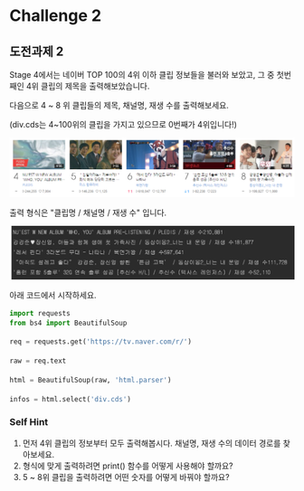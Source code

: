 # Challenge 2

## 도전과제 2

Stage 4에서는 네이버 TOP 100의 4위 이하 클립 정보들을 불러와 보았고, 그 중 첫번째인 4위 클립의 제목을 출력해보았습니다.

다음으로 4 ~ 8 위 클립들의 제목, 채널명, 재생 수를 출력해보세요.

\(div.cds는 4~100위의 클립을 가지고 있으므로 0번째가 4위입니다!\)

![](../../.gitbook/assets/image%20%2879%29.png)

출력 형식은 "클립명 / 채널명 / 재생 수" 입니다.

![2018&#xB144; 6&#xC6D4; 19&#xC77C;&#xC758; &#xACB0;&#xACFC;&#xB294; &#xC774;&#xB807;&#xC2B5;&#xB2C8;&#xB2E4;.](../../.gitbook/assets/image%20%2859%29.png)



아래 코드에서 시작하세요.

```python
import requests
from bs4 import BeautifulSoup

req = requests.get('https://tv.naver.com/r/')

raw = req.text

html = BeautifulSoup(raw, 'html.parser')

infos = html.select('div.cds')
```



### Self Hint

1. 먼저 4위 클립의 정보부터 모두 출력해봅시다. 채널명, 재생 수의 데이터 경로를 찾아보세요.
2. 형식에 맞게 출력하려면 print\(\) 함수를 어떻게 사용해야 할까요?
3. 5 ~ 8위 클립을 출력하려면 어떤 숫자를 어떻게 바꿔야 할까요?



